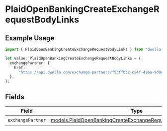 # PlaidOpenBankingCreateExchangeRequestBodyLinks

## Example Usage

```typescript
import { PlaidOpenBankingCreateExchangeRequestBodyLinks } from "dwolla-typescript";

let value: PlaidOpenBankingCreateExchangeRequestBodyLinks = {
  exchangePartner: {
    href:
      "https://api.dwolla.com/exchange-partners/f53ffb32-c84f-496a-9d9d-acd100d396ef",
  },
};
```

## Fields

| Field                                                                                                                                    | Type                                                                                                                                     | Required                                                                                                                                 | Description                                                                                                                              |
| ---------------------------------------------------------------------------------------------------------------------------------------- | ---------------------------------------------------------------------------------------------------------------------------------------- | ---------------------------------------------------------------------------------------------------------------------------------------- | ---------------------------------------------------------------------------------------------------------------------------------------- |
| `exchangePartner`                                                                                                                        | [models.PlaidOpenBankingCreateExchangeRequestBodyExchangePartner](../models/plaidopenbankingcreateexchangerequestbodyexchangepartner.md) | :heavy_check_mark:                                                                                                                       | N/A                                                                                                                                      |